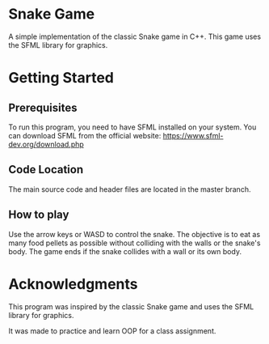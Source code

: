# Snake Game
A simple implementation of the classic Snake game in C++. This game uses the SFML library for graphics.

# Getting Started
## Prerequisites
To run this program, you need to have SFML installed on your system. You can download SFML from the official website: https://www.sfml-dev.org/download.php
## Code Location
The main source code and header files are located in the master branch.

## How to play
Use the arrow keys or WASD to control the snake. The objective is to eat as many food pellets as possible without colliding with the walls or the snake's body. The game ends if the snake collides with a wall or its own body.

# Acknowledgments
This program was inspired by the classic Snake game and uses the SFML library for graphics.

It was made to practice and learn OOP for a class assignment. 
